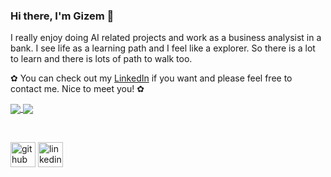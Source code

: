 ### Hi there, I'm Gizem 💚

I really enjoy doing AI related projects and work as a business analysist in a bank. I see life as a learning path and I feel like a explorer. So there is a lot to learn and there is lots of path to walk too.

✿ You can check out my [LinkedIn](https://www.linkedin.com/in/ozturkgizem/) if you want and please feel free to contact me. Nice to meet you! ✿

<a href="https://github.com/anuraghazra/github-readme-stats">
  <img align="center" src="https://github-readme-stats.vercel.app/api?username=ozturkgizem&show_icons=true" />
</a>
<a href="https://github.com/anuraghazra/convoychat">
  <img align="center" src="https://github-readme-stats.vercel.app/api/top-langs/?username=ozturkgizem&layout=compact" />
</a>

<p>&nbsp;</p>

[<img src='https://cdn.jsdelivr.net/npm/simple-icons@3.0.1/icons/github.svg' alt='github' height='40'>](https://github.com/ozturkgizem)  [<img src='https://cdn.jsdelivr.net/npm/simple-icons@3.0.1/icons/linkedin.svg' alt='linkedin' height='40'>](https://www.linkedin.com/in/ozturkgizem/)  


